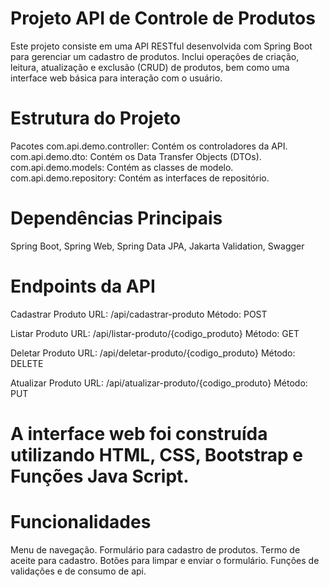 # Projeto API de Controle de Produtos

Este projeto consiste em uma API RESTful desenvolvida com Spring Boot para gerenciar um cadastro de produtos. Inclui operações de criação, leitura, atualização e exclusão (CRUD) de produtos, bem como uma interface web básica para interação com o usuário.

# Estrutura do Projeto
Pacotes
com.api.demo.controller: Contém os controladores da API.
com.api.demo.dto: Contém os Data Transfer Objects (DTOs).
com.api.demo.models: Contém as classes de modelo.
com.api.demo.repository: Contém as interfaces de repositório.

# Dependências Principais
Spring Boot,
Spring Web,
Spring Data JPA,
Jakarta Validation,
Swagger

# Endpoints da API
Cadastrar Produto
URL: /api/cadastrar-produto
Método: POST

Listar Produto
URL: /api/listar-produto/{codigo_produto}
Método: GET

Deletar Produto
URL: /api/deletar-produto/{codigo_produto}
Método: DELETE

Atualizar Produto
URL: /api/atualizar-produto/{codigo_produto}
Método: PUT

# A interface web foi construída utilizando HTML, CSS, Bootstrap e Funções Java Script.

# Funcionalidades
Menu de navegação.
Formulário para cadastro de produtos.
Termo de aceite para cadastro.
Botões para limpar e enviar o formulário.
Funções de validações e de consumo de api.
